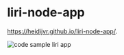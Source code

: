 # liri-node-app

https://heidijvr.github.io/liri-node-app/.

<img src="https://heidijvr.github.io/liri-node-app/images/movie-this-screenshot.png" alt="code sample liri app">

